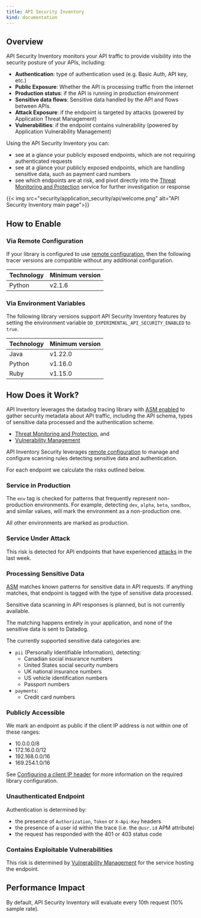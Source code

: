 ```yaml
---
title: API Security Inventory
kind: documentation
---
```


## Overview

API Security Inventory monitors your API traffic to provide visibility into the security posture of your APIs, including:

- **Authentication**: type of authentication used (e.g. Basic Auth, API key, etc.)
- **Public Exposure**: Whether the API is processing traffic from the internet
- **Production status**: if the API is running in production environment
- **Sensitive data flows**: Sensitive data handled by the API and flows between APIs.
- **Attack Exposure**: if the endpoint is targeted by attacks (powered by Application Threat Management)
- **Vulnerabilities**:  if the endpoint contains vulnerability (powered by Application Vulnerability Management)

Using the API Security Inventory you can:

- see at a glance your publicly exposed endpoints, which are not requiring authenticated requests
- see at a glance your publicly exposed endpoints, which are handling sensitive data, such as payment card numbers
- see which endpoints are at risk, and pivot directly into the [Threat Monitoring and Protection](/security/application_security/threats/) service for further investigation or response

{{< img src="security/application_security/api/welcome.png" alt="API Security Inventory main page">}}

## How to Enable

### Via Remote Configuration

If your library is configured to use [remote configuration][1], then the following tracer versions
are compatible without any additional configuration.

|Technology|Minimum version|
|----------|----------|
|Python    | v2.1.6   |

### Via Environment Variables

The following library versions support API Security Inventory features by setting
the environment variable `DD_EXPERIMENTAL_API_SECURITY_ENABLED` to `true`.

|Technology|Minimum version|
|----------|----------|
|Java      | v1.22.0  | 
|Python    | v1.16.0  |
|Ruby      | v1.15.0  |

## How Does it Work?

API Inventory leverages the datadog tracing library with [ASM enabled](/security/application_security/enabling/) to gather security metadata about API traffic, including the API schema, types of sensitive data processed and the authentication scheme.


- [Threat Monitoring and Protection](/security/application_security/threats/), and
- [Vulnerability Management](/security/application_security/vulnerability_management/)

API Inventory Security leverages [remote configuration][1] to manage and configure scanning rules detecting sensitive data and authentication.

For each endpoint we calculate the risks outlined below.

### Service in Production

The `env` tag is checked for patterns that frequently represent non-production environments. For example, detecting `dev`, `alpha`, `beta`, `sandbox`, and similar values, will mark the environment as a non-production one.

All other environments are marked as production.

### Service Under Attack

This risk is detected for API endpoints that have experienced [attacks](/security/application_security/threats/) in the last week.

### Processing Sensitive Data

[ASM](/security/application_security/threats/) matches known patterns for sensitive data in API requests. If anything matches, that endpoint is tagged with the type of sensitive data processed.

<div class="alert alert-info">
Sensitive data scanning in API responses is planned, but is not currently available.
</div>

The matching happens entirely in your application, and none of the sensitive data is sent to Datadog.

The currently supported sensitive data categories are:

- `pii` (Personally Identifiable Information), detecting:
  - Canadian social insurance numbers
  - United States social security numbers
  - UK national insurance numbers
  - US vehicle identification numbers
  - Passport numbers
- `payments`:
  - Credit card numbers
 
### Publicly Accessible

We mark an endpoint as public if the client IP address is not within one of these ranges:

- 10.0.0.0/8
- 172.16.0.0/12
- 192.168.0.0/16
- 169.254.1.0/16

See [Configuring a client IP header](/security/application_security/threats/library_configuration/#configuring-a-client-ip-header) for more information on the required library configuration.

### Unauthenticated Endpoint

Authentication is determined by:

- the presence of `Authorization`, `Token` or `X-Api-Key` headers
- the presence of a user id within the trace (i.e. the `@usr.id` APM attribute)
- the request has responded with the 401 or 403 status code

### Contains Exploitable Vulnerabilities

This risk is determined by [Vulnerability Management](/security/application_security/vulnerability_management/) for the service hosting the endpoint.

## Performance Impact

By default, API Security Inventory will evaluate every 10th request (10% sample rate).

[1]: /agent/remote_config/